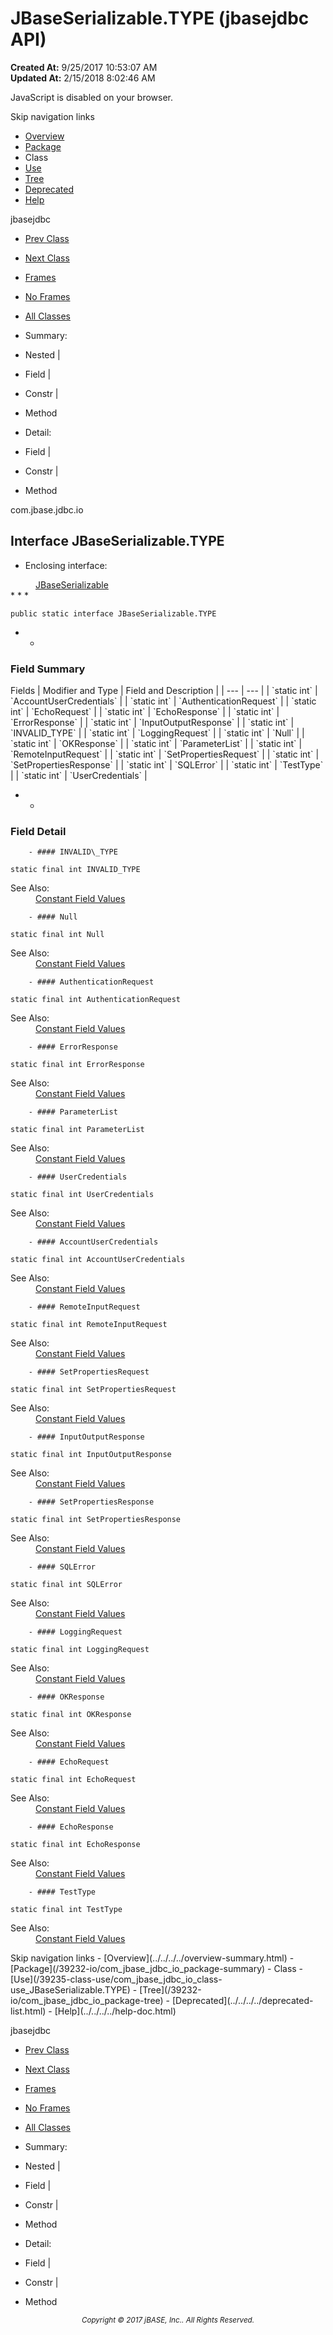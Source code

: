 # JBaseSerializable.TYPE (jbasejdbc   API)

**Created At:** 9/25/2017 10:53:07 AM  
**Updated At:** 2/15/2018 8:02:46 AM  

<script type="text/javascript"><!--
    try {
        if (location.href.indexOf('is-external=true') == -1) {
            parent.document.title="JBaseSerializable.TYPE (jbasejdbc   API)";
        }
    }
    catch(err) {
    }
//--></script><noscript><div>JavaScript is disabled on your browser.</div></noscript><!-- ========= START OF TOP NAVBAR ======= -->
<!--   -->
Skip navigation links
<!--   -->
- [Overview](../../../../overview-summary.html)
- [Package](/39232-io/com_jbase_jdbc_io_package-summary)
- Class
- [Use](/39235-class-use/com_jbase_jdbc_io_class-use_JBaseSerializable.TYPE)
- [Tree](/39232-io/com_jbase_jdbc_io_package-tree)
- [Deprecated](../../../../deprecated-list.html)
- [Help](../../../../help-doc.html)


jbasejdbc <br>

- [Prev Class](/39232-io/com_jbase_jdbc_io_jbaseserializable "interface in com.jbase.jdbc.io")
- [Next Class](/39232-io/com_jbase_jdbc_io_jbasesocketconnection "class in com.jbase.jdbc.io")


- [Frames](../../../../index.html?com/jbase/jdbc/io//39232-io/com_jbase_jdbc_io_JBaseSerializable.TYPE)
- [No Frames](/39232-io/com_jbase_jdbc_io_JBaseSerializable.TYPE)


- [All Classes](../../../../allclasses-noframe.html)


<script type="text/javascript"><!--
  allClassesLink = document.getElementById("allclasses_navbar_top");
  if(window==top) {
    allClassesLink.style.display = "block";
  }
  else {
    allClassesLink.style.display = "none";
  }
  //--></script>

- Summary:
- Nested |
- Field |
- Constr |
- Method


- Detail:
- Field |
- Constr |
- Method
<!--   -->
<!-- ========= END OF TOP NAVBAR ========= --><!-- ======== START OF CLASS DATA ======== -->
com.jbase.jdbc.io

## Interface JBaseSerializable.TYPE

- <dl><dt>Enclosing interface:</dt>
<dd><a href="/39232-io/com_jbase_jdbc_io_jbaseserializable" title="interface in com.jbase.jdbc.io">JBaseSerializable</a></dd></dl>
* * *


```
public static interface JBaseSerializable.TYPE
```

- <!-- =========== FIELD SUMMARY =========== -->
    - <!--   -->
### Field Summary


<caption><span>Fields</span><span class="tabEnd"> </span></caption>| Modifier and Type | Field and Description |
| --- | --- |
| `static int` | `AccountUserCredentials`  |
| `static int` | `AuthenticationRequest`  |
| `static int` | `EchoRequest`  |
| `static int` | `EchoResponse`  |
| `static int` | `ErrorResponse`  |
| `static int` | `InputOutputResponse`  |
| `static int` | `INVALID_TYPE`  |
| `static int` | `LoggingRequest`  |
| `static int` | `Null`  |
| `static int` | `OKResponse`  |
| `static int` | `ParameterList`  |
| `static int` | `RemoteInputRequest`  |
| `static int` | `SetPropertiesRequest`  |
| `static int` | `SetPropertiesResponse`  |
| `static int` | `SQLError`  |
| `static int` | `TestType`  |
| `static int` | `UserCredentials`  |

- <!-- ============ FIELD DETAIL =========== -->
    - <!--   -->
### Field Detail
<!--   -->
        - #### INVALID\_TYPE

```
static final int INVALID_TYPE
```
<dl><dt><span class="seeLabel">See Also:</span></dt>
<dd><a href="../../../../constant-values.html#com.jbase.jdbc.io.JBaseSerializable.TYPE.INVALID_TYPE">Constant Field Values</a></dd></dl>

<!--   -->
        - #### Null

```
static final int Null
```
<dl><dt><span class="seeLabel">See Also:</span></dt>
<dd><a href="../../../../constant-values.html#com.jbase.jdbc.io.JBaseSerializable.TYPE.Null">Constant Field Values</a></dd></dl>

<!--   -->
        - #### AuthenticationRequest

```
static final int AuthenticationRequest
```
<dl><dt><span class="seeLabel">See Also:</span></dt>
<dd><a href="../../../../constant-values.html#com.jbase.jdbc.io.JBaseSerializable.TYPE.AuthenticationRequest">Constant Field Values</a></dd></dl>

<!--   -->
        - #### ErrorResponse

```
static final int ErrorResponse
```
<dl><dt><span class="seeLabel">See Also:</span></dt>
<dd><a href="../../../../constant-values.html#com.jbase.jdbc.io.JBaseSerializable.TYPE.ErrorResponse">Constant Field Values</a></dd></dl>

<!--   -->
        - #### ParameterList

```
static final int ParameterList
```
<dl><dt><span class="seeLabel">See Also:</span></dt>
<dd><a href="../../../../constant-values.html#com.jbase.jdbc.io.JBaseSerializable.TYPE.ParameterList">Constant Field Values</a></dd></dl>

<!--   -->
        - #### UserCredentials

```
static final int UserCredentials
```
<dl><dt><span class="seeLabel">See Also:</span></dt>
<dd><a href="../../../../constant-values.html#com.jbase.jdbc.io.JBaseSerializable.TYPE.UserCredentials">Constant Field Values</a></dd></dl>

<!--   -->
        - #### AccountUserCredentials

```
static final int AccountUserCredentials
```
<dl><dt><span class="seeLabel">See Also:</span></dt>
<dd><a href="../../../../constant-values.html#com.jbase.jdbc.io.JBaseSerializable.TYPE.AccountUserCredentials">Constant Field Values</a></dd></dl>

<!--   -->
        - #### RemoteInputRequest

```
static final int RemoteInputRequest
```
<dl><dt><span class="seeLabel">See Also:</span></dt>
<dd><a href="../../../../constant-values.html#com.jbase.jdbc.io.JBaseSerializable.TYPE.RemoteInputRequest">Constant Field Values</a></dd></dl>

<!--   -->
        - #### SetPropertiesRequest

```
static final int SetPropertiesRequest
```
<dl><dt><span class="seeLabel">See Also:</span></dt>
<dd><a href="../../../../constant-values.html#com.jbase.jdbc.io.JBaseSerializable.TYPE.SetPropertiesRequest">Constant Field Values</a></dd></dl>

<!--   -->
        - #### InputOutputResponse

```
static final int InputOutputResponse
```
<dl><dt><span class="seeLabel">See Also:</span></dt>
<dd><a href="../../../../constant-values.html#com.jbase.jdbc.io.JBaseSerializable.TYPE.InputOutputResponse">Constant Field Values</a></dd></dl>

<!--   -->
        - #### SetPropertiesResponse

```
static final int SetPropertiesResponse
```
<dl><dt><span class="seeLabel">See Also:</span></dt>
<dd><a href="../../../../constant-values.html#com.jbase.jdbc.io.JBaseSerializable.TYPE.SetPropertiesResponse">Constant Field Values</a></dd></dl>

<!--   -->
        - #### SQLError

```
static final int SQLError
```
<dl><dt><span class="seeLabel">See Also:</span></dt>
<dd><a href="../../../../constant-values.html#com.jbase.jdbc.io.JBaseSerializable.TYPE.SQLError">Constant Field Values</a></dd></dl>

<!--   -->
        - #### LoggingRequest

```
static final int LoggingRequest
```
<dl><dt><span class="seeLabel">See Also:</span></dt>
<dd><a href="../../../../constant-values.html#com.jbase.jdbc.io.JBaseSerializable.TYPE.LoggingRequest">Constant Field Values</a></dd></dl>

<!--   -->
        - #### OKResponse

```
static final int OKResponse
```
<dl><dt><span class="seeLabel">See Also:</span></dt>
<dd><a href="../../../../constant-values.html#com.jbase.jdbc.io.JBaseSerializable.TYPE.OKResponse">Constant Field Values</a></dd></dl>

<!--   -->
        - #### EchoRequest

```
static final int EchoRequest
```
<dl><dt><span class="seeLabel">See Also:</span></dt>
<dd><a href="../../../../constant-values.html#com.jbase.jdbc.io.JBaseSerializable.TYPE.EchoRequest">Constant Field Values</a></dd></dl>

<!--   -->
        - #### EchoResponse

```
static final int EchoResponse
```
<dl><dt><span class="seeLabel">See Also:</span></dt>
<dd><a href="../../../../constant-values.html#com.jbase.jdbc.io.JBaseSerializable.TYPE.EchoResponse">Constant Field Values</a></dd></dl>

<!--   -->
        - #### TestType

```
static final int TestType
```
<dl><dt><span class="seeLabel">See Also:</span></dt>
<dd><a href="../../../../constant-values.html#com.jbase.jdbc.io.JBaseSerializable.TYPE.TestType">Constant Field Values</a></dd></dl>
<!-- ========= END OF CLASS DATA ========= --><!-- ======= START OF BOTTOM NAVBAR ====== -->
<!--   -->
Skip navigation links
<!--   -->
- [Overview](../../../../overview-summary.html)
- [Package](/39232-io/com_jbase_jdbc_io_package-summary)
- Class
- [Use](/39235-class-use/com_jbase_jdbc_io_class-use_JBaseSerializable.TYPE)
- [Tree](/39232-io/com_jbase_jdbc_io_package-tree)
- [Deprecated](../../../../deprecated-list.html)
- [Help](../../../../help-doc.html)


jbasejdbc <br>

- [Prev Class](/39232-io/com_jbase_jdbc_io_jbaseserializable "interface in com.jbase.jdbc.io")
- [Next Class](/39232-io/com_jbase_jdbc_io_jbasesocketconnection "class in com.jbase.jdbc.io")


- [Frames](../../../../index.html?com/jbase/jdbc/io//39232-io/com_jbase_jdbc_io_JBaseSerializable.TYPE)
- [No Frames](/39232-io/com_jbase_jdbc_io_JBaseSerializable.TYPE)


- [All Classes](../../../../allclasses-noframe.html)


<script type="text/javascript"><!--
  allClassesLink = document.getElementById("allclasses_navbar_bottom");
  if(window==top) {
    allClassesLink.style.display = "block";
  }
  else {
    allClassesLink.style.display = "none";
  }
  //--></script>

- Summary:
- Nested |
- Field |
- Constr |
- Method


- Detail:
- Field |
- Constr |
- Method
<!--   -->
<!-- ======== END OF BOTTOM NAVBAR ======= -->
<small>			<center>			<i>Copyright © 2017 jBASE, Inc.. All Rights Reserved.</i>		</center></small>
